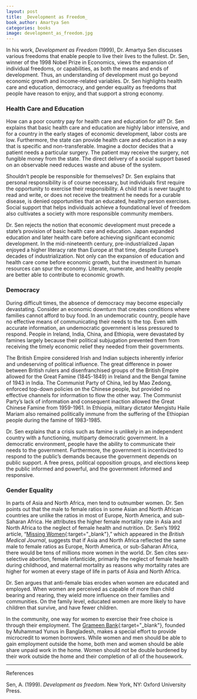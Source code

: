 ```yaml
---
layout: post
title: _Development as Freedom_
book_author: Amartya Sen
categories: books
image: development_as_freedom.jpg
---
```


In his work, _Development as Freedom_ (1999), Dr. Amartya Sen discusses various freedoms that enable people to live their lives to the fullest. Dr. Sen, winner of the 1998 Nobel Prize in Economics, views the expansion of individual freedoms, or capabilities, as both the means and ends of development. Thus, an understanding of development must go beyond economic growth and income-related variables. Dr. Sen highlights health care and education, democracy, and gender equality as freedoms that people have reason to enjoy, and that support a strong economy.

### Health Care and Education

How can a poor country pay for health care and education for all? Dr. Sen explains that basic health care and education are highly labor intensive, and for a country in the early stages of economic development, labor costs are low. Furthermore, the state can provide health care and education in a way that is specific and non-transferable. Imagine a doctor decides that a patient needs a particular surgery. The patient may receive the surgery, not fungible money from the state. The direct delivery of a social support based on an observable need reduces waste and abuse of the system.

Shouldn’t people be responsible for themselves? Dr. Sen explains that personal responsibility is of course necessary, but individuals first require the opportunity to exercise their responsibility. A child that is never taught to read and write, or does not receive the treatment he needs for a curable disease, is denied opportunities that an educated, healthy person exercises. Social support that helps individuals achieve a foundational level of freedom also cultivates a society with more responsible community members.

Dr. Sen rejects the notion that economic development must precede a state’s provision of basic health care and education. Japan expanded education and later health care before achieving significant economic development. In the mid-nineteenth century, pre-industrialized Japan enjoyed a higher literacy rate than Europe at that time, despite Europe’s decades of industrialization. Not only can the expansion of education and health care come before economic growth, but the investment in human resources can spur the economy. Literate, numerate, and healthy people are better able to contribute to economic growth.

### Democracy

During difficult times, the absence of democracy may become especially devastating. Consider an economic downturn that creates conditions where families cannot afford to buy food. In an undemocratic country, people have no effective means of communicating their needs to the top. Even with accurate information, an undemocratic government is less pressured to respond. People in Ireland, India, China, and Ethiopia, were devastated by famines largely because their political subjugation prevented them from receiving the timely economic relief they needed from their governments.

The British Empire considered Irish and Indian subjects inherently inferior and undeserving of political influence. The great difference in power between British rulers and disenfranchised groups of the British Empire allowed for the Great Famine (1845-1849) in Ireland and the Bengal famine of 1943 in India. The Communist Party of China, led by Mao Zedong, enforced top-down policies on the Chinese people, but provided no effective channels for information to flow the other way. The Communist Party’s lack of information and consequent inaction allowed the Great Chinese Famine from 1959-1961. In Ethiopia, military dictator Mengistu Haile Mariam also remained politically immune from the suffering of the Ethiopian people during the famine of 1983-1985.

Dr. Sen explains that a crisis such as famine is unlikely in an independent country with a functioning, multiparty democratic government. In a democratic environment, people have the ability to communicate their needs to the government. Furthermore, the government is incentivized to respond to the public’s demands because the government depends on public support. A free press, political opposition groups, and elections keep the public informed and powerful, and the government informed and responsive.

### Gender Equality

In parts of Asia and North Africa, men tend to outnumber women. Dr. Sen points out that the male to female ratios in some Asian and North African countries are unlike the ratios in most of Europe, North America, and sub-Saharan Africa. He attributes the higher female mortality rate in Asia and North Africa to the neglect of female health and nutrition. Dr. Sen’s 1992 article, “[Missing Women][1]{:target="_blank"},” which appeared in the _British Medical Journal_, suggests that if Asia and North Africa reflected the same male to female ratios as Europe, North America, or sub-Saharan Africa, there would be tens of millions more women in the world. Dr. Sen cites sex-selective abortion, female infanticide, primarily the neglect of female health during childhood, and maternal mortality as reasons why mortality rates are higher for women at every stage of life in parts of Asia and North Africa.

Dr. Sen argues that anti-female bias erodes when women are educated and employed.
When women are perceived as capable of more than child bearing and rearing, they wield more influence on their families and communities. On the family level, educated women are more likely to have children that survive, and have fewer children.

In the community, one way for women to exercise their free choice is through their employment. The [Grameen Bank][2]{:target="_blank"}, founded by Muhammad Yunus in Bangladesh, makes a special effort to provide microcredit to women borrowers. While women and men should be able to gain employment outside the home, both men and women should be able share unpaid work in the home. Women should not be double burdened by their work outside the home and their completion of all of the housework.


---
References

Sen, A. (1999). _Development as freedom_. New York, NY: Oxford University Press.

[1]: https://www.sas.upenn.edu/~dludden/GenderInequalityMissingWomen.pdf
[2]: http://www.grameen.com/
